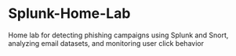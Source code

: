 # Splunk-Home-Lab
Home lab for detecting phishing campaigns using Splunk and Snort, analyzing email datasets, and monitoring user click behavior
